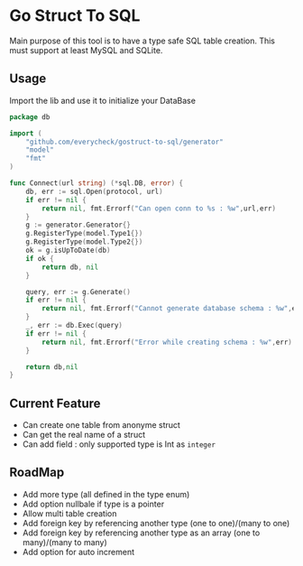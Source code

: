 # Go Struct To SQL 

Main purpose of this tool is to have a type safe SQL table creation.
This must support at least MySQL and SQLite. 


## Usage 

Import the lib and use it to initialize your DataBase

```go
package db

import (
	"github.com/everycheck/gostruct-to-sql/generator"
	"model"
	"fmt"
)

func Connect(url string) (*sql.DB, error) {
	db, err := sql.Open(protocol, url)
	if err != nil {
		return nil, fmt.Errorf("Can open conn to %s : %w",url,err)
	}
	g := generator.Generator{}
	g.RegisterType(model.Type1{})
	g.RegisterType(model.Type2{})
	ok = g.isUpToDate(db)
	if ok {
		return db, nil
	}

	query, err := g.Generate()	
	if err != nil {
		return nil, fmt.Errorf("Cannot generate database schema : %w",err)
	}
	_, err := db.Exec(query)
	if err != nil {
		return nil, fmt.Errorf("Error while creating schema : %w",err)
	}

	return db,nil
}
```


## Current Feature

 - Can create one table from anonyme struct
 - Can get the real name of a struct
 - Can add field : only supported type is Int as `integer`

## RoadMap

 - Add more type (all defined in the type enum)
 - Add option nullbale if type is a pointer 
 - Allow multi table creation
 - Add foreign key by referencing another type (one to one)/(many to one)
 - Add foreign key by referencing another type as an array (one to many)/(many to many)
 - Add option for auto increment




